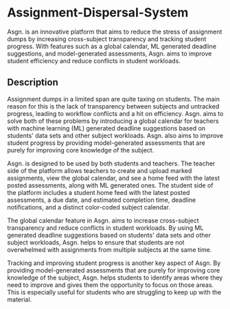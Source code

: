 # Assignment-Dispersal-System
Asgn. is an innovative platform that aims to reduce the stress of assignment dumps by increasing cross-subject transparency and tracking student progress. With features such as a global calendar, ML generated deadline suggestions, and model-generated assessments, Asgn. aims to improve student efficiency and reduce conflicts in student workloads.

## Description
Assignment dumps in a limited span are quite taxing on students. The main reason for this is the lack of transparency between subjects and untracked progress, leading to workflow conflicts and a hit on efficiency. Asgn. aims to solve both of these problems by introducing a global calendar for teachers with machine learning (ML) generated deadline suggestions based on students' data sets and other subject workloads. Asgn. also aims to improve student progress by providing model-generated assessments that are purely for improving core knowledge of the subject.

Asgn. is designed to be used by both students and teachers. The teacher side of the platform allows teachers to create and upload marked assignments, view the global calendar, and see a home feed with the latest posted assessments, along with ML generated ones. The student side of the platform includes a student home feed with the latest posted assessments, a due date, and estimated completion time, deadline notifications, and a distinct color-coded subject calendar.

The global calendar feature in Asgn. aims to increase cross-subject transparency and reduce conflicts in student workloads. By using ML generated deadline suggestions based on students' data sets and other subject workloads, Asgn. helps to ensure that students are not overwhelmed with assignments from multiple subjects at the same time.

Tracking and improving student progress is another key aspect of Asgn. By providing model-generated assessments that are purely for improving core knowledge of the subject, Asgn. helps students to identify areas where they need to improve and gives them the opportunity to focus on those areas. This is especially useful for students who are struggling to keep up with the material.

